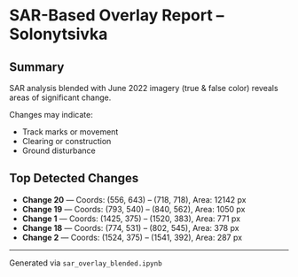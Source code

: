 # SAR-Based Overlay Report – Solonytsivka

## Summary
SAR analysis blended with June 2022 imagery (true & false color) reveals areas of significant change.

Changes may indicate:
- Track marks or movement
- Clearing or construction
- Ground disturbance

## Top Detected Changes

- **Change 20** — Coords: (556, 643) – (718, 718), Area: 12142 px
- **Change 19** — Coords: (793, 540) – (840, 562), Area: 1050 px
- **Change 1** — Coords: (1425, 375) – (1520, 383), Area: 771 px
- **Change 18** — Coords: (774, 531) – (802, 545), Area: 378 px
- **Change 2** — Coords: (1524, 375) – (1541, 392), Area: 287 px

---
Generated via `sar_overlay_blended.ipynb`
